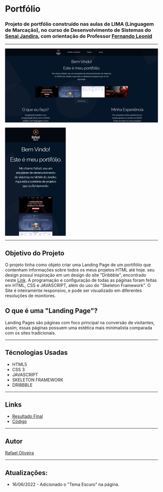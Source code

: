 # Portfólio

### Projeto de portfólio construído nas aulas de LIMA (Linguagem de Marcação), no curso de Desenvolvimento de Sistemas do [Senai Jandira](https://jandira.sp.senai.br/), com orientação do Professor [Fernando Leonid](https://github.com/fernandoleonid)

---

![](./img/readme-images/readme-home.png)

<img src="./img/readme-images/readme-home-mobile.png" width="200px" align="center">

---

## Objetivo do Projeto

O projeto tinha como objeto criar uma Landing Page de um portifólio que contenham informações sobre todos os meus projetos HTML até hoje. seu design possuí inspiração em um design do site "Dribbble", encontrado neste [Link](https://dribbble.com/shots/18051436-Fisma-Creative-Agency-Landing-Page). A programação e configuração de todas as páginas foram feitas em HTML, CSS e JAVASCRIPT, além do uso do "Skeleton Framework". O Site é inteiramente responsivo, e pode ser visualizado em diferentes resoluções de monitores.

## O que é uma "Landing Page"?

Landing Pages são páginas com foco principal na conversão de visitantes, assim, essas páginas possuem uma estética mais minimalista comparada com os sites tradicionais.

---

## Técnologias Usadas

* HTML5
* CSS 3
* JAVASCRIPT
* SKELETON FRAMEWORK
* DRIBBBLE

---

## Links

* [Resultado Final](https://rafaeloliveira3.github.io/portifolio/)
* [Código](https://github.com/rafaeloliveira3/portifolio)

---

## Autor

[Rafael Oliveira](https://github.com/rafaeloliveira3)

---

## Atualizações:

* 16/06/2022 - Adicionado o "Tema Escuro" na página.

